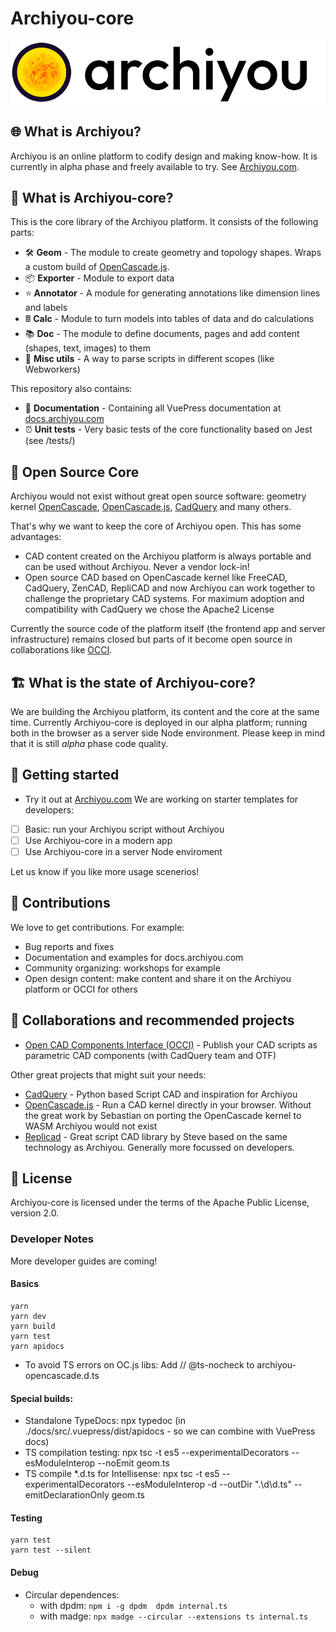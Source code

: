 # Archiyou-core

![Archiyou](assets/archiyou_logo_header.png)

## 🌐 What is Archiyou?

Archiyou is an online platform to codify design and making know-how. It is currently in alpha phase and freely available to try. See [Archiyou.com](https://archiyou.com). 

## 🚩 What is Archiyou-core?

This is the core library of the Archiyou platform. It consists of the following parts: 

- 🛠️ **Geom** - The module to create geometry and topology shapes. Wraps a custom build of [OpenCascade.js](https://github.com/donalffons/opencascade.js). 
- 📦 **Exporter** - Module to export data 
- ⭐ **Annotator** - A module for generating annotations like dimension lines and labels
- 🖩 **Calc** - Module to turn models into tables of data and do calculations
- 📚 **Doc** - The module to define documents, pages and add content (shapes, text, images) to them
- 🌈 **Misc utils** - A way to parse scripts in different scopes (like Webworkers)

This repository also contains:

- 📄 **Documentation** - Containing all VuePress documentation at [docs.archiyou.com](https://docs.archiyou.com)
- ⏰ **Unit tests** - Very basic tests of the core functionality based on Jest (see /tests/)

## 💙 Open Source Core

Archiyou would not exist without great open source software: geometry kernel [OpenCascade](https://github.com/Open-Cascade-SAS/OCCT), [OpenCascade.js](https://github.com/donalffons/opencascade.js), [CadQuery](https://github.com/CadQuery/cadquery) and many others.

That's why we want to keep the core of Archiyou open. This has some advantages:

* CAD content created on the Archiyou platform is always portable and can be used without Archiyou. Never a vendor lock-in!
* Open source CAD based on OpenCascade kernel like FreeCAD, CadQuery, ZenCAD, RepliCAD and now Archiyou can work together to challenge the proprietary CAD systems. For maximum adoption and compatibility with CadQuery we chose the Apache2 License

Currently the source code of the platform itself (the frontend app and server infrastructure) remains closed but parts of it become open source in collaborations like [OCCI](https://github.com/occi-cad). 

## 🏗 What is the state of Archiyou-core?

We are building the Archiyou platform, its content and the core at the same time. Currently Archiyou-core is deployed in our alpha platform; running both in the browser as a server side Node environment. Please keep in mind that it is still _alpha_ phase code quality.

## 🚀 Getting started

* Try it out at [Archiyou.com](https://archiyou.com)
We are working on starter templates for developers:
- [ ] Basic: run your Archiyou script without Archiyou
- [ ] Use Archiyou-core in a modern app
- [ ] Use Archiyou-core in a server Node enviroment

Let us know if you like more usage scenerios!

## 🙋 Contributions

We love to get contributions. For example:

* Bug reports and fixes
* Documentation and examples for docs.archiyou.com
* Community organizing: workshops for example
* Open design content: make content and share it on the Archiyou platform or OCCI for others

## 🙏 Collaborations and recommended projects

* [Open CAD Components Interface (OCCI)](https://github.com/occi-cad) - Publish your CAD scripts as parametric CAD components (with CadQuery team and OTF)

Other great projects that might suit your needs:

* [CadQuery](https://github.com/CadQuery/cadquery) - Python based Script CAD and inspiration for Archiyou
* [OpenCascade.js](https://github.com/donalffons/opencascade.js) - Run a CAD kernel directly in your browser. Without the great work by Sebastian on porting the OpenCascade kernel to WASM Archiyou would not exist
* [Replicad](https://github.com/sgenoud/replicad) - Great script CAD library by Steve based on the same technology as Archiyou. Generally more focussed on developers. 

## 🙌 License

Archiyou-core is licensed under the terms of the Apache Public License, version 2.0.

### Developer Notes

More developer guides are coming!

#### Basics

```
yarn
yarn dev
yarn build
yarn test
yarn apidocs
```

* To avoid TS errors on OC.js libs: Add // @ts-nocheck to archiyou-opencascade.d.ts

#### Special builds:

* Standalone TypeDocs: npx typedoc (in ./docs/src/.vuepress/dist/apidocs - so we can combine with VuePress docs)
* TS compilation testing: npx tsc  -t es5 --experimentalDecorators --esModuleInterop  --noEmit geom.ts
* TS compile *.d.ts for Intellisense: npx tsc  -t es5 --experimentalDecorators --esModuleInterop -d --outDir ".\d\d.ts" --emitDeclarationOnly geom.ts

#### Testing

```
yarn test
yarn test --silent
```

#### Debug

* Circular dependences: 
     * with dpdm: 
        `npm i -g dpdm 
        dpdm internal.ts`
     * with madge:
        `npx madge --circular --extensions ts internal.ts`